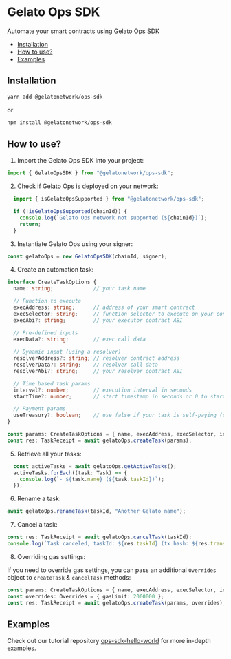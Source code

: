 # Gelato Ops SDK <!-- omit in toc -->

Automate your smart contracts using Gelato Ops SDK

- [Installation](#installation)
- [How to use?](#how-to-use)
- [Examples](#examples)

## Installation

```bash
yarn add @gelatonetwork/ops-sdk
```
or
```bash
npm install @gelatonetwork/ops-sdk
```

## How to use?

1. Import the Gelato Ops SDK into your project:

```typescript
import { GelatoOpsSDK } from "@gelatonetwork/ops-sdk";
```

2. Check if Gelato Ops is deployed on your network:

```typescript
  import { isGelatoOpsSupported } from "@gelatonetwork/ops-sdk";

  if (!isGelatoOpsSupported(chainId)) {
    console.log(`Gelato Ops network not supported (${chainId})`);
    return;
  }
```

3. Instantiate Gelato Ops using your signer:

```typescript
const gelatoOps = new GelatoOpsSDK(chainId, signer);
```

4. Create an automation task:

```typescript
interface CreateTaskOptions {
  name: string;             // your task name

  // Function to execute
  execAddress: string;      // address of your smart contract
  execSelector: string;     // function selector to execute on your contract
  execAbi?: string;         // your executor contract ABI 

  // Pre-defined inputs
  execData?: string;        // exec call data 
  
  // Dynamic input (using a resolver)
  resolverAddress?: string; // resolver contract address
  resolverData?: string;    // resolver call data
  resolverAbi?: string;     // your resolver contract ABI

  // Time based task params
  interval?: number;        // execution interval in seconds
  startTime?: number;       // start timestamp in seconds or 0 to start immediately (default: 0)

  // Payment params
  useTreasury?: boolean;    // use false if your task is self-paying (default: true)
}

const params: CreateTaskOptions = { name, execAddress, execSelector, interval };
const res: TaskReceipt = await gelatoOps.createTask(params);
```

5. Retrieve all your tasks:

```typescript
  const activeTasks = await gelatoOps.getActiveTasks();
  activeTasks.forEach((task: Task) => {
    console.log(`- ${task.name} (${task.taskId})`);
  });
```

6. Rename a task:

```typescript
await gelatoOps.renameTask(taskId, "Another Gelato name");
```

7. Cancel a task:

```typescript
const res: TaskReceipt = await gelatoOps.cancelTask(taskId);
console.log(`Task canceled, taskId: ${res.taskId} (tx hash: ${res.transactionHash})`);
```

8. Overriding gas settings:

If you need to override gas settings, you can pass an additional `Overrides` object to `createTask` & `cancelTask` methods:

```typescript
const params: CreateTaskOptions = { name, execAddress, execSelector, interval };
const overrides: Overrides = { gasLimit: 2000000 };
const res: TaskReceipt = await gelatoOps.createTask(params, overrides);
```


## Examples

Check out our tutorial repository [ops-sdk-hello-world](https://github.com/gelatodigital/ops-sdk-hello-world) for more in-depth examples.
